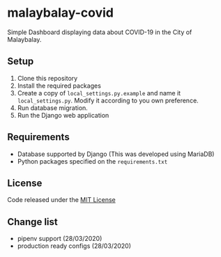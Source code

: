 # malaybalay-covid

Simple Dashboard displaying data about COVID-19 in the City of Malaybalay.

## Setup
1. Clone this repository
2. Install the required packages
3. Create a copy of `local_settings.py.example` and name it `local_settings.py`. Modify it according to you own preference.
4. Run database migration.
5. Run the Django web application

## Requirements
* Database supported by Django (This was developed using MariaDB)
* Python packages specified on the `requirements.txt`

## License
Code released under the [MIT License](https://gitlab.com/harriebird/malaybalay-covid/-/blob/master/LICENSE)

## Change list
* pipenv support (28/03/2020)
* production ready configs (28/03/2020)

